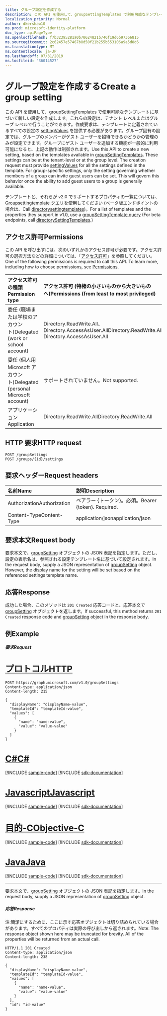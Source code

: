 ```yaml
---
title: グループ設定を作成する
description: この API を使用して、groupSettingTemplates で利用可能なテンプレートに基づいて新しい設定を作成します。 これらの設定は、テナントレベルまたはグループレベルで行うことができます。 作成要求では、テンプレートで定義されているすべての設定の settingValues を指定する必要があります。 グループ固有の設定では、グループのメンバーがゲストユーザーを招待できるかどうかを制御する設定のみが可能です。 これは、グループにゲストユーザーを追加する機能が一般に利用可能になったときに、この動作を制御します。
localization_priority: Normal
author: dkershaw10
ms.prod: microsoft-identity-platform
doc_type: apiPageType
ms.openlocfilehash: f7b32395281a0b70624821b746f19d6b97366815
ms.sourcegitcommit: 2c62457e57467b8d50f21b255b553106a9a5d8d6
ms.translationtype: MT
ms.contentlocale: ja-JP
ms.lasthandoff: 07/31/2019
ms.locfileid: "36014527"
---
```

# <a name="create-a-group-setting"></a><span data-ttu-id="0b59a-107">グループ設定を作成する</span><span class="sxs-lookup"><span data-stu-id="0b59a-107">Create a group setting</span></span>

<span data-ttu-id="0b59a-p102">この API を使用して、[groupSettingTemplates](../resources/groupsettingtemplate.md) で使用可能なテンプレートに基づいて新しい設定を作成します。これらの設定は、テナント レベルまたはグループ レベルで行うことができます。作成要求は、テンプレートに定義されているすべての設定の [settingValues](../resources/settingvalue.md) を提供する必要があります。グループ固有の設定では、グループのメンバーがゲスト ユーザーを招待できるかどうかの管理のみが設定できます。グループにゲスト ユーザーを追加する機能が一般的に利用可能になると、上記の動作は制御されます。</span><span class="sxs-lookup"><span data-stu-id="0b59a-p102">Use this API to create a new setting, based on the templates available in [groupSettingTemplates](../resources/groupsettingtemplate.md). These settings can be at the tenant-level or at the group level. The creation request must provide [settingValues](../resources/settingvalue.md) for all the settings defined in the template. For group-specific settings, only the setting governing whether members of a group can invite guest users can be set. This will govern this behavior once the ability to add guest users to a group is generally available.</span></span>

<span data-ttu-id="0b59a-113">テンプレートと、それらが v2.0 でサポートするプロパティの一覧については、 [Groupsettingtemplate クエリ](https://developer.microsoft.com/graph/graph-explorer?request=groupSettingTemplates&version=v1.0)を使用してください (ベータ版エンドポイントの場合は、Call [directorysettingtemplates](https://developer.microsoft.com/graph/graph-explorer?request=directorySettingTemplates&version=beta))。</span><span class="sxs-lookup"><span data-stu-id="0b59a-113">For a list of templates and the properties they support in v1.0, use a [groupSettingTemplate query](https://developer.microsoft.com/graph/graph-explorer?request=groupSettingTemplates&version=v1.0)  (For beta endpoints, call [directorySettingTemplates](https://developer.microsoft.com/graph/graph-explorer?request=directorySettingTemplates&version=beta).)</span></span>

## <a name="permissions"></a><span data-ttu-id="0b59a-114">アクセス許可</span><span class="sxs-lookup"><span data-stu-id="0b59a-114">Permissions</span></span>

<span data-ttu-id="0b59a-p103">この API を呼び出すには、次のいずれかのアクセス許可が必要です。アクセス許可の選択方法などの詳細については、「[アクセス許可](/graph/permissions-reference)」を参照してください。</span><span class="sxs-lookup"><span data-stu-id="0b59a-p103">One of the following permissions is required to call this API. To learn more, including how to choose permissions, see [Permissions](/graph/permissions-reference).</span></span>


|<span data-ttu-id="0b59a-117">アクセス許可の種類</span><span class="sxs-lookup"><span data-stu-id="0b59a-117">Permission type</span></span>      | <span data-ttu-id="0b59a-118">アクセス許可 (特権の小さいものから大きいものへ)</span><span class="sxs-lookup"><span data-stu-id="0b59a-118">Permissions (from least to most privileged)</span></span>              |
|:--------------------|:---------------------------------------------------------|
|<span data-ttu-id="0b59a-119">委任 (職場または学校のアカウント)</span><span class="sxs-lookup"><span data-stu-id="0b59a-119">Delegated (work or school account)</span></span> | <span data-ttu-id="0b59a-120">Directory.ReadWrite.All、Directory.AccessAsUser.All</span><span class="sxs-lookup"><span data-stu-id="0b59a-120">Directory.ReadWrite.All, Directory.AccessAsUser.All</span></span>    |
|<span data-ttu-id="0b59a-121">委任 (個人用 Microsoft アカウント)</span><span class="sxs-lookup"><span data-stu-id="0b59a-121">Delegated (personal Microsoft account)</span></span> | <span data-ttu-id="0b59a-122">サポートされていません。</span><span class="sxs-lookup"><span data-stu-id="0b59a-122">Not supported.</span></span>    |
|<span data-ttu-id="0b59a-123">アプリケーション</span><span class="sxs-lookup"><span data-stu-id="0b59a-123">Application</span></span> | <span data-ttu-id="0b59a-124">Directory.ReadWrite.All</span><span class="sxs-lookup"><span data-stu-id="0b59a-124">Directory.ReadWrite.All</span></span> |

## <a name="http-request"></a><span data-ttu-id="0b59a-125">HTTP 要求</span><span class="sxs-lookup"><span data-stu-id="0b59a-125">HTTP request</span></span>
<!-- { "blockType": "ignored" } -->
```http
POST /groupSettings
POST /groups/{id}/settings
```

## <a name="request-headers"></a><span data-ttu-id="0b59a-126">要求ヘッダー</span><span class="sxs-lookup"><span data-stu-id="0b59a-126">Request headers</span></span>

| <span data-ttu-id="0b59a-127">名前</span><span class="sxs-lookup"><span data-stu-id="0b59a-127">Name</span></span> | <span data-ttu-id="0b59a-128">説明</span><span class="sxs-lookup"><span data-stu-id="0b59a-128">Description</span></span> |
|:---------------|:----------|
| <span data-ttu-id="0b59a-129">Authorization</span><span class="sxs-lookup"><span data-stu-id="0b59a-129">Authorization</span></span> | <span data-ttu-id="0b59a-p104">ベアラー {トークン}。必須。</span><span class="sxs-lookup"><span data-stu-id="0b59a-p104">Bearer {token}. Required.</span></span> |
| <span data-ttu-id="0b59a-132">Content-Type</span><span class="sxs-lookup"><span data-stu-id="0b59a-132">Content-Type</span></span> | <span data-ttu-id="0b59a-133">application/json</span><span class="sxs-lookup"><span data-stu-id="0b59a-133">application/json</span></span> |

## <a name="request-body"></a><span data-ttu-id="0b59a-134">要求本文</span><span class="sxs-lookup"><span data-stu-id="0b59a-134">Request body</span></span>
<span data-ttu-id="0b59a-p105">要求本文で、[groupSetting](../resources/groupsetting.md) オブジェクトの JSON 表記を指定します。ただし、設定の表示名は、参照される設定テンプレート名に基づいて設定されます。</span><span class="sxs-lookup"><span data-stu-id="0b59a-p105">In the request body, supply a JSON representation of [groupSetting](../resources/groupsetting.md) object. However, the display name for the setting will be set based on the referenced settings template name.</span></span>

## <a name="response"></a><span data-ttu-id="0b59a-137">応答</span><span class="sxs-lookup"><span data-stu-id="0b59a-137">Response</span></span>

<span data-ttu-id="0b59a-138">成功した場合、このメソッドは `201 Created` 応答コードと、応答本文で [groupSetting](../resources/groupsetting.md) オブジェクトを返します。</span><span class="sxs-lookup"><span data-stu-id="0b59a-138">If successful, this method returns `201 Created` response code and [groupSetting](../resources/groupsetting.md) object in the response body.</span></span>

## <a name="example"></a><span data-ttu-id="0b59a-139">例</span><span class="sxs-lookup"><span data-stu-id="0b59a-139">Example</span></span>

##### <a name="request"></a><span data-ttu-id="0b59a-140">要求</span><span class="sxs-lookup"><span data-stu-id="0b59a-140">Request</span></span>


# <a name="httptabhttp"></a>[<span data-ttu-id="0b59a-141">プロトコル</span><span class="sxs-lookup"><span data-stu-id="0b59a-141">HTTP</span></span>](#tab/http)
<!-- {
  "blockType": "request",
  "name": "create_groupsetting_from_groupsettings"
}-->
```http
POST https://graph.microsoft.com/v1.0/groupSettings
Content-type: application/json
Content-length: 215

{
  "displayName": "displayName-value",
  "templateId": "templateId-value",
  "values": [
    {
      "name": "name-value",
      "value": "value-value"
    }
  ]
}
```
# <a name="ctabcsharp"></a>[<span data-ttu-id="0b59a-142">C#</span><span class="sxs-lookup"><span data-stu-id="0b59a-142">C#</span></span>](#tab/csharp)
[!INCLUDE [sample-code](../includes/snippets/csharp/create-groupsetting-from-groupsettings-csharp-snippets.md)]
[!INCLUDE [sdk-documentation](../includes/snippets/snippets-sdk-documentation-link.md)]

# <a name="javascripttabjavascript"></a>[<span data-ttu-id="0b59a-143">Javascript</span><span class="sxs-lookup"><span data-stu-id="0b59a-143">Javascript</span></span>](#tab/javascript)
[!INCLUDE [sample-code](../includes/snippets/javascript/create-groupsetting-from-groupsettings-javascript-snippets.md)]
[!INCLUDE [sdk-documentation](../includes/snippets/snippets-sdk-documentation-link.md)]

# <a name="objective-ctabobjc"></a>[<span data-ttu-id="0b59a-144">目的-C</span><span class="sxs-lookup"><span data-stu-id="0b59a-144">Objective-C</span></span>](#tab/objc)
[!INCLUDE [sample-code](../includes/snippets/objc/create-groupsetting-from-groupsettings-objc-snippets.md)]
[!INCLUDE [sdk-documentation](../includes/snippets/snippets-sdk-documentation-link.md)]

# <a name="javatabjava"></a>[<span data-ttu-id="0b59a-145">Java</span><span class="sxs-lookup"><span data-stu-id="0b59a-145">Java</span></span>](#tab/java)
[!INCLUDE [sample-code](../includes/snippets/java/create-groupsetting-from-groupsettings-java-snippets.md)]
[!INCLUDE [sdk-documentation](../includes/snippets/snippets-sdk-documentation-link.md)]

---

<span data-ttu-id="0b59a-146">要求本文で、[groupSetting](../resources/groupsetting.md) オブジェクトの JSON 表記を指定します。</span><span class="sxs-lookup"><span data-stu-id="0b59a-146">In the request body, supply a JSON representation of [groupSetting](../resources/groupsetting.md) object.</span></span>
##### <a name="response"></a><span data-ttu-id="0b59a-147">応答</span><span class="sxs-lookup"><span data-stu-id="0b59a-147">Response</span></span>

<span data-ttu-id="0b59a-p106">注:簡潔にするために、ここに示す応答オブジェクトは切り詰められている場合があります。すべてのプロパティは実際の呼び出しから返されます。</span><span class="sxs-lookup"><span data-stu-id="0b59a-p106">Note: The response object shown here may be truncated for brevity. All of the properties will be returned from an actual call.</span></span>
<!-- {
  "blockType": "response",
  "truncated": true,
  "@odata.type": "microsoft.graph.groupSetting"
} -->
```http
HTTP/1.1 201 Created
Content-type: application/json
Content-length: 238

{
  "displayName": "displayName-value",
  "templateId": "templateId-value",
  "values": [
    {
      "name": "name-value",
      "value": "value-value"
    }
  ],
  "id": "id-value"
}
```

<!-- uuid: 8fcb5dbc-d5aa-4681-8e31-b001d5168d79
2015-10-25 14:57:30 UTC -->
<!-- {
  "type": "#page.annotation",
  "description": "Create groupsetting",
  "keywords": "",
  "section": "documentation",
  "tocPath": "",
  "suppressions": [
  ]
}-->
